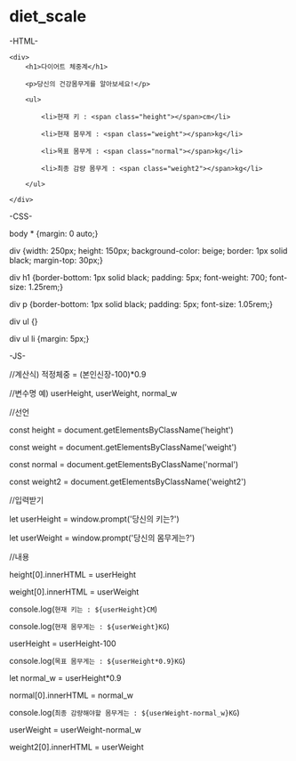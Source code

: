 # diet_scale
-HTML-

    <div>
        <h1>다이어트 체중계</h1>
        
        <p>당신의 건강몸무게를 알아보세요!</p>
        
        <ul>
        
            <li>현재 키 : <span class="height"></span>cm</li>
            
            <li>현재 몸무게 : <span class="weight"></span>kg</li>
            
            <li>목표 몸무게 : <span class="normal"></span>kg</li>
            
            <li>최종 감량 몸무게 : <span class="weight2"></span>kg</li>
            
        </ul>
        
    </div>
    
-CSS-

body * {margin: 0 auto;}

div {width: 250px; height: 150px; background-color: beige; border: 1px solid black; margin-top: 30px;}

div h1 {border-bottom: 1px solid black; padding: 5px; font-weight: 700; font-size: 1.25rem;}

div p {border-bottom: 1px solid black; padding: 5px; font-size: 1.05rem;}

div ul {}

div ul li {margin: 5px;}


-JS-

//계산식) 적정체중 = (본인신장-100)*0.9

//변수명 예) userHeight, userWeight, normal_w

//선언

const height = document.getElementsByClassName('height')

const weight = document.getElementsByClassName('weight')

const normal = document.getElementsByClassName('normal')

const weight2 = document.getElementsByClassName('weight2')


//입력받기

let userHeight = window.prompt('당신의 키는?')

let userWeight = window.prompt('당신의 몸무게는?')


//내용

height[0].innerHTML = userHeight

weight[0].innerHTML = userWeight

console.log(`현재 키는 : ${userHeight}CM`)

console.log(`현재 몸무게는 : ${userWeight}KG`)

userHeight = userHeight-100

console.log(`목표 몸무게는 : ${userHeight*0.9}KG`)

let normal_w = userHeight*0.9

normal[0].innerHTML = normal_w

console.log(`최종 감량해야할 몸무게는 : ${userWeight-normal_w}KG`)

userWeight = userWeight-normal_w

weight2[0].innerHTML = userWeight

